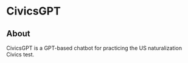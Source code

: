 # CivicsGPT

## About

CivicsGPT is a GPT-based chatbot for practicing the US naturalization Civics test.